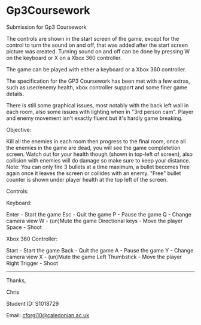 Gp3Coursework
=============

Submission for Gp3 Coursework

The controls are shown in the start screen of the game, except for the control to turn the sound on and off, that was added after the start screen picture was created. Turning sound on and off can be done by pressing W on the keyboard or X on a Xbox 360 controller.

The game can be played with either a keyboard or a Xbox 360 controller.

The specification for the GP3 Coursework has been met with a few extras, such as user/enemy health, xbox controller support and some finer game details.

There is still some graphical issues, most notably with the back left wall in each room, also some issues with lighting when in "3rd person cam". Player and enemy movement isn't exactly fluent but it's hardly game breaking.


Objective:

Kill all the enemies in each room then progress to the final room, once all the enemies in the game are dead, you will see the game completetion screen. Watch out for your health though (shown in top-left of screen), also collision with enemies will do damage so make sure to keep your distance.
Note: You can only fire 3 bullets at a time maximum, a bullet becomes free again once it leaves the screen or collides with an enemy. "Free" bullet counter is shown under player health at the top left of the screen.

Controls:

Keyboard:

Enter - Start the game
Esc - Quit the game
P - Pause the game
Q - Change camera view
W - (un)Mute the game
Directional keys - Move the player
Space - Shoot

Xbox 360 Controller:

Start - Start the game
Back - Quit the game
A - Pause the game
Y - Change camera view
X - (un)Mute the game
Left Thumbstick - Move the player
Right Trigger - Shoot



------------------------------

Thanks,

Chris

Student ID: S1018729

Email: cforgi10@caledonian.ac.uk
